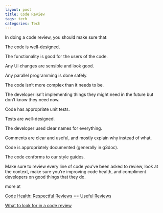 ```yaml
---
layout: post
title: Code Review 
tags: tech
categories: Tech 
---
```




In doing a code review, you should make sure that:

The code is well-designed.

The functionality is good for the users of the code.

Any UI changes are sensible and look good.

Any parallel programming is done safely.

The code isn’t more complex than it needs to be.

The developer isn’t implementing things they might need in the future but don’t 
know they need now.

Code has appropriate unit tests.

Tests are well-designed.

The developer used clear names for everything.

Comments are clear and useful, and mostly explain why instead of what.

Code is appropriately documented (generally in g3doc).

The code conforms to our style guides.

Make sure to review every line of code you’ve been asked to review, look at the context, make sure you’re improving code health, and compliment developers on good things that they do.


more at  

[Code Health: Respectful Reviews == Useful Reviews
](https://testing.googleblog.com/2019/11/code-health-respectful-reviews-useful.html
)

[What to look for in a code review
](https://google.github.io/eng-practices/review/reviewer/looking-for.html)